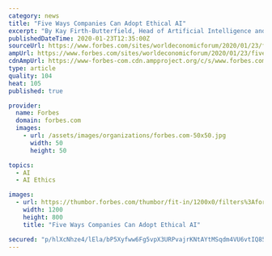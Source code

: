 ```yaml
---
category: news
title: "Five Ways Companies Can Adopt Ethical AI"
excerpt: "By Kay Firth-Butterfield, Head of Artificial Intelligence and Machine Learning, World Economic Forum In 2014, Stephen Hawking said that AI would be humankind’s best or last invention. Six years later,"
publishedDateTime: 2020-01-23T12:35:00Z
sourceUrl: https://www.forbes.com/sites/worldeconomicforum/2020/01/23/five-ways-companies-can-adopt-ethical-ai/
ampUrl: https://www.forbes.com/sites/worldeconomicforum/2020/01/23/five-ways-companies-can-adopt-ethical-ai/amp/
cdnAmpUrl: https://www-forbes-com.cdn.ampproject.org/c/s/www.forbes.com/sites/worldeconomicforum/2020/01/23/five-ways-companies-can-adopt-ethical-ai/amp/
type: article
quality: 104
heat: 105
published: true

provider:
  name: Forbes
  domain: forbes.com
  images:
    - url: /assets/images/organizations/forbes.com-50x50.jpg
      width: 50
      height: 50

topics:
  - AI
  - AI Ethics

images:
  - url: https://thumbor.forbes.com/thumbor/fit-in/1200x0/filters%3Aformat%28jpg%29/https%3A%2F%2Fspecials-images.forbesimg.com%2Fimageserve%2F5e295968a854780006af471e%2F0x0.jpg
    width: 1200
    height: 800
    title: "Five Ways Companies Can Adopt Ethical AI"

secured: "p/hlXcNhze4/lEla/bP5Xyfww6Fg5vpX3URPvajrKNtAYtMSqdm4VU6vtIQ85B/nGXbx8L51WBnSqhK8pNjH3zT+LHhkKGDRb3D3AmXVXzjEqf3+UctIhWrukr5Ni1vk1BsRpqmV9IIyd7WmMM7d9WS796nUCt+2ipSOd2f4jnAsWfktS52Qj6Cv6YntJvCrn34NV21qoEA9u8TwX8E3tG2t1K2tuEns9J8kJ505eOXBBT9uSSnybrUThzof4UlLs+G5zdOi+2+ldys96NPBJ++kjzEJIr81F1P9Rj1jD5tHvVMYc2/jpLmPAsgTw6feUGmLngxu0dfMkz6WTwrY2VNanlUshVdoh5DycJhRH+sae8tbeoR66kofk4rw1jvhH1sPKy1Dqzh0OzjIQh1ZUUz6JvwU5bk15kvNBHukRZ/HN4flyRQvUTV7Twj5Nvu5dQvMnm4m/gJiRinAGK48moqlJAtfxxM6IN0u5vkD6eY=;M+i87r7W73oaDSLvxx2VHA=="
---
```


